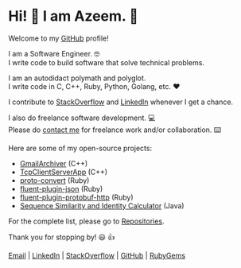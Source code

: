 # Hi! 👋 I am Azeem. 🙂

Welcome to my [GitHub](https://github.com/iamAzeem) profile!

I am a Software Engineer. 🤓  
I write code to build software that solve technical problems.

I am an autodidact polymath and polyglot.  
I write code in C, C++, Ruby, Python, Golang, etc. ❤️

I contribute to
[StackOverflow](https://stackoverflow.com/users/7670262/azeem?tab=profile) and
[LinkedIn](https://www.linkedin.com/in/az33msajid/) whenever I get a chance.

I also do freelance software development. 💻  
Please do [contact me](mailto:azeem.sajid@gmail.com) for freelance work and/or
collaboration. ⌨️

Here are some of my open-source projects:

- [GmailArchiver](https://github.com/iamAzeem/GmailArchiver) (C++)
- [TcpClientServerApp](https://github.com/iamAzeem/TcpClientServerApp) (C++)
- [proto-convert](https://github.com/iamAzeem/proto-convert) (Ruby)
- [fluent-plugin-json](https://github.com/iamAzeem/fluent-plugin-json) (Ruby)
- [fluent-plugin-protobuf-http](https://github.com/iamAzeem/fluent-plugin-protobuf-http) (Ruby)
- [Sequence Similarity and Identity Calculator](https://github.com/iamAzeem/ssic) (Java)

For the complete list, please go to
[Repositories](https://github.com/iamAzeem?tab=repositories).

Thank you for stopping by! 😃 👍

[Email](mailto:azeem.sajid@gmail.com) |
[LinkedIn](https://www.linkedin.com/in/az33msajid) |
[StackOverflow](https://stackoverflow.com/users/7670262/azeem) |
[GitHub](https://github.com/iamAzeem) |
[RubyGems](https://rubygems.org/profiles/iamAzeem)
